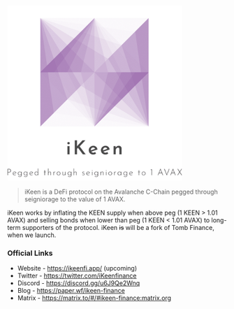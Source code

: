 <img src="./docs/assets/logo_transparent_big.png" alt="Welcome to iKeen" width="400"/>

> iKeen is a DeFi protocol on the Avalanche C-Chain pegged through seigniorage to the value of 1 AVAX.

iKeen works by inflating the KEEN supply when above peg (1 KEEN > 1.01 AVAX) and selling bonds when lower than peg (1 KEEN < 1.01 AVAX) to long-term supporters of the protocol. iKeen ~~is~~ will be a fork of Tomb Finance, when we launch.

### Official Links

- Website - https://ikeenfi.app/ (upcoming)
- Twitter - https://twitter.com/iKeenfinance
- Discord - https://discord.gg/u6J9Qe2Wnq
- Blog - https://paper.wf/ikeen-finance
- Matrix - https://matrix.to/#/#ikeen-finance:matrix.org
